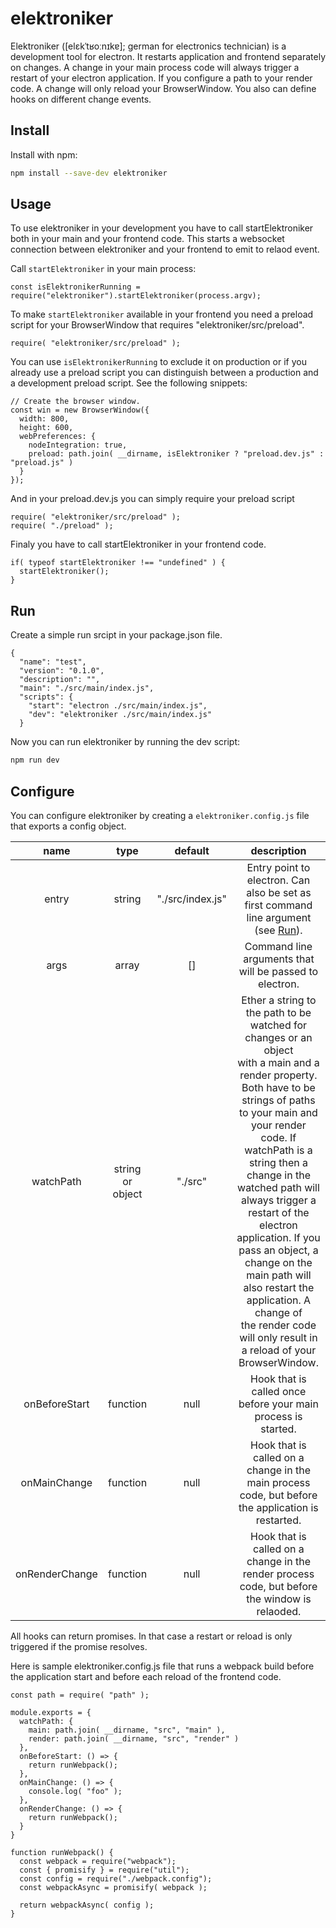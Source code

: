 # elektroniker
Elektroniker ([elɛkˈtʁoːnɪkɐ]; german for electronics technician) is a development tool for electron. It restarts application and frontend separately on changes. A change in your main process code will always trigger a restart of your electron application. If you configure a path to your render code. A change will only reload your BrowserWindow.
You also can define hooks on different change events.

## Install
Install with npm:

```bash
npm install --save-dev elektroniker
```

## Usage
To use elektroniker in your development you have to call startElektroniker both in your main and your frontend code. This starts a websocket connection between elektroniker and your frontend to emit to relaod event.

Call `startElektroniker` in your main process:
```code
const isElektronikerRunning = require("elektroniker").startElektroniker(process.argv);
```

To make `startElektroniker` available in your frontend you need a preload script for your BrowserWindow that requires "elektroniker/src/preload".
```code
require( "elektroniker/src/preload" );
```
You can use `isElektronikerRunning` to exclude it on production or if you already use a preload script you can distinguish between a production and a development preload script. See the following snippets:
```code
// Create the browser window.
const win = new BrowserWindow({
  width: 800,
  height: 600,
  webPreferences: {
    nodeIntegration: true,
    preload: path.join( __dirname, isElektroniker ? "preload.dev.js" : "preload.js" )
  }
});
```
And in your preload.dev.js you can simply require your preload script
```code
require( "elektroniker/src/preload" );
require( "./preload" );
```

Finaly you have to call startElektroniker in your frontend code.
```code
if( typeof startElektroniker !== "undefined" ) {
  startElektroniker();
}
```

## Run
Create a simple run srcipt in your package.json file.
```code
{
  "name": "test",
  "version": "0.1.0",
  "description": "",
  "main": "./src/main/index.js",
  "scripts": {
    "start": "electron ./src/main/index.js",
    "dev": "elektroniker ./src/main/index.js"
  }
```
Now you can run elektroniker by running the dev script:
```bash
npm run dev
```

## Configure

You can configure elektroniker by creating a `elektroniker.config.js` file that exports a config object.

| name | type | default | description
| :----------------: | :----------------: | :----------------: | :--------------------------------:
| entry | string | "./src/index.js" | Entry point to electron. Can also be set as first command line argument (see [Run](#Run)).
| args | array | [] | Command line arguments that will be passed to electron.
| watchPath | string or object | "./src" | Ether a string to the path to be watched for changes or an object<br> with a main and a render property. Both have to be strings of paths to your main and your render code. If<br> watchPath is a string then a change in the watched path will always trigger a restart of the electron<br> application. If you pass an object, a change on the main path will also restart the application. A change of<br> the render code will only result in a reload of your BrowserWindow.
| onBeforeStart | function | null | Hook that is called once before your main process is started.
| onMainChange | function | null | Hook that is called on a change in the main process code, but before the application is restarted.
| onRenderChange | function | null | Hook that is called on a change in the render process code, but before the window is relaoded.

All hooks can return promises. In that case a restart or reload is only triggered if the promise resolves.

Here is sample elektroniker.config.js file that runs a webpack build before the application start and before each reload of the frontend code.
```code
const path = require( "path" );

module.exports = {
  watchPath: {
    main: path.join( __dirname, "src", "main" ),
    render: path.join( __dirname, "src", "render" )
  },
  onBeforeStart: () => {
    return runWebpack();
  },
  onMainChange: () => {
    console.log( "foo" );
  },
  onRenderChange: () => {
    return runWebpack();
  }
}

function runWebpack() {
  const webpack = require("webpack");
  const { promisify } = require("util");
  const config = require("./webpack.config");
  const webpackAsync = promisify( webpack );

  return webpackAsync( config );
}
```